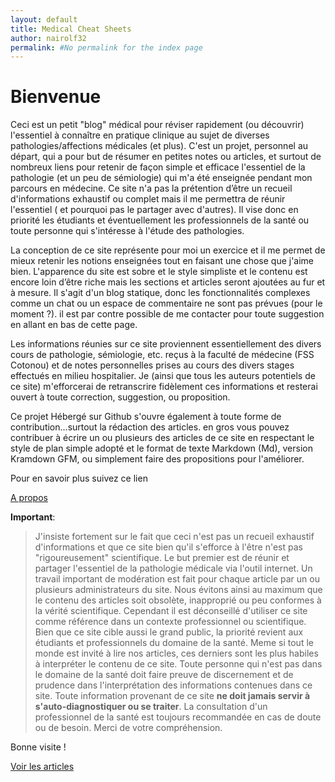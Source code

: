 ```yaml
---
layout: default
title: Medical Cheat Sheets
author: nairolf32
permalink: #No permalink for the index page
---
```


# Bienvenue

Ceci est un petit "blog" médical pour réviser rapidement (ou découvrir)
l'essentiel à connaître en pratique clinique au sujet de diverses pathologies/affections médicales (et plus). C'est un projet, personnel au départ, qui a pour but de résumer en petites notes ou articles, et surtout de nombreux liens pour retenir de façon simple et efficace l'essentiel de la pathologie (et un peu de sémiologie) qui m'a été enseignée pendant mon parcours en médecine. Ce site n'a pas la prétention d’être un recueil d'informations exhaustif ou complet mais il me permettra de réunir l'essentiel ( et pourquoi pas le partager avec d'autres). Il vise donc en priorité les étudiants et éventuellement les professionnels de la santé ou toute personne qui s'intéresse à l'étude des pathologies.

La conception de ce site représente pour moi un exercice et il me permet de mieux retenir les notions enseignées tout en faisant une chose que j'aime bien. L'apparence du site est sobre et le style simpliste et le contenu est encore loin d’être riche mais les sections et articles seront ajoutées au fur et à mesure. Il s'agit d'un blog statique, donc les fonctionnalités complexes comme un chat ou un espace de commentaire ne sont pas prévues (pour le moment ?). il est par contre possible de me contacter pour toute suggestion en allant en bas de cette page.

Les informations réunies sur ce site proviennent essentiellement des divers cours de pathologie, sémiologie, etc. reçus à la faculté de médecine (FSS Cotonou) et de notes personnelles prises au cours des divers stages effectués en milieu hospitalier. Je (ainsi que tous les auteurs potentiels de ce site) m'efforcerai de retranscrire fidèlement ces informations et resterai ouvert à toute correction, suggestion, ou proposition.

Ce projet Hébergé sur Github s'ouvre également à toute forme de contribution...surtout la rédaction des articles. en gros vous pouvez contribuer à écrire un ou plusieurs des articles de ce site en respectant le style de plan simple adopté et le format de texte Markdown (Md), version Kramdown GFM, ou simplement faire des propositions pour l'améliorer.

Pour en savoir plus suivez ce lien

<a href="{{ site.baseurl }}{% link about.markdown %}" class="about"> A propos </a>

**Important**:

> J'insiste fortement sur le fait que ceci n'est pas un recueil exhaustif d'informations et que ce site bien qu'il s'efforce à l'être n'est pas "rigoureusement" scientifique.
> Le but premier est de réunir et partager l'essentiel de la pathologie médicale via l'outil internet.
> Un travail important de modération est fait pour chaque article par un ou plusieurs administrateurs du site.
> Nous évitons ainsi au maximum que le contenu des articles soit obsolète, inapproprié ou peu conformes à la vérité scientifique.
> Cependant il est déconseillé d'utiliser ce site comme référence dans un contexte professionnel ou scientifique.
> Bien que ce site cible aussi le grand public, la priorité revient aux étudiants et professionnels du domaine de la santé.
> Meme si tout le monde est invité à lire nos articles, ces derniers sont les plus habiles à interpréter le contenu de ce site. Toute personne qui n'est pas dans le domaine de la santé doit faire preuve de discernement et de prudence dans l'interprétation des informations contenues dans ce site.
> Toute information provenant de ce site **ne doit jamais servir à s'auto-diagnostiquer ou se traiter**. La consultation d'un professionnel de la santé est toujours recommandée en cas de doute ou de besoin.
> Merci de votre compréhension.

Bonne visite !

<a href="{{ site.baseurl }}{% link cheatsheets.markdown %}" class="visit-btn"> Voir les articles</a>
